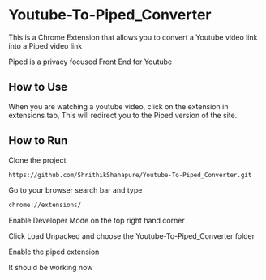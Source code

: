 # Youtube-To-Piped_Converter
This is a Chrome Extension that allows you to convert a Youtube video link into a Piped video link

Piped is a privacy focused Front End for Youtube

## How to Use

When you are watching a youtube video, click on the extension in extensions tab, This will redirect you to the Piped version of the site.

## How to Run

Clone the project

```bash
https://github.com/ShrithikShahapure/Youtube-To-Piped_Converter.git
```

Go to your browser search bar and type

```bash
chrome://extensions/
```

Enable Developer Mode on the top right hand corner


Click Load Unpacked and choose the Youtube-To-Piped_Converter folder


Enable the piped extension


It should be working now

